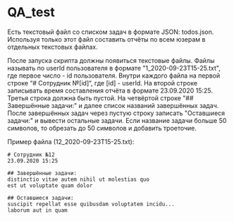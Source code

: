 # QA_test
Есть текстовый файл со списком задач в формате JSON: todos.json.
Используя только этот файл составить отчёты по всем юзерам в отдельных текстовых файлах.

После запуска скрипта должны появиться текстовые файлы. Файлы называть по userId пользователя в формате "1_2020-09-23T15-25.txt", где первое число - id пользователя.
Внутри каждого файла на первой строке “# Сотрудник №[id]“, где [id] - userId.
На второй строке записывать время составления отчёта в формате 23.09.2020 15:25.
Третья строка должна быть пустой.
На четвёртой строке "## Завершённые задачи:" и далее список названий завершённых задач.
После завершённых задач через пустую строку записать "Оставшиеся задачи:" и вывести остальные задачи.
Если название задачи больше 50 символов, то обрезать до 50 символов и добавить троеточие.

Пример файла (12_2020-09-23T15-25.txt):
```
# Сотрудник №12
23.09.2020 15:25

## Завершённые задачи:
distinctio vitae autem nihil ut molestias quo
est ut voluptate quam dolor

## Оставшиеся задачи:
suscipit repellat esse quibusdam voluptatem incidu...
laborum aut in quam
```
